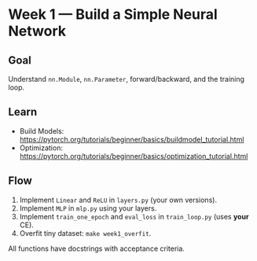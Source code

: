 # Week 1 — Build a Simple Neural Network

## Goal
Understand `nn.Module`, `nn.Parameter`, forward/backward, and the training loop.

## Learn
- Build Models: https://pytorch.org/tutorials/beginner/basics/buildmodel_tutorial.html
- Optimization: https://pytorch.org/tutorials/beginner/basics/optimization_tutorial.html

## Flow
1) Implement `Linear` and `ReLU` in `layers.py` (your own versions).
2) Implement `MLP` in `mlp.py` using your layers.
3) Implement `train_one_epoch` and `eval_loss` in `train_loop.py` (uses **your** CE).
4) Overfit tiny dataset: `make week1_overfit`.

All functions have docstrings with acceptance criteria.
